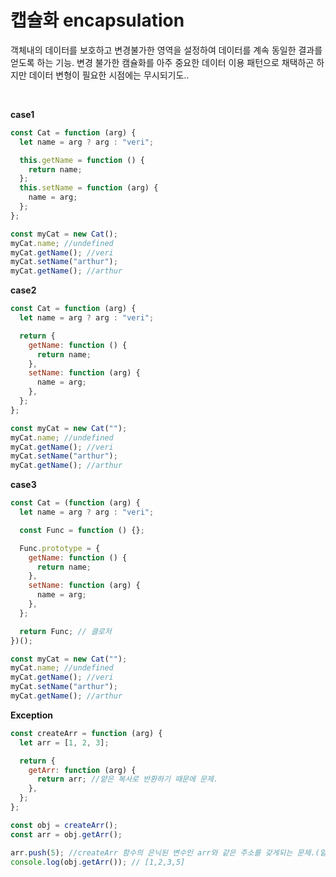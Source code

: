 # 캡슐화 encapsulation

객체내의 데이터를 보호하고 변경불가한 영역을 설정하여 데이터를 계속 동일한 결과를 얻도록 하는 기능.
변경 불가한 캠슐화를 아주 중요한 데이터 이용 패턴으로 채택하곤 하지만
데이터 변형이 필요한 시점에는 무시되기도..

<br>

**case1**

```jsx
const Cat = function (arg) {
  let name = arg ? arg : "veri";

  this.getName = function () {
    return name;
  };
  this.setName = function (arg) {
    name = arg;
  };
};

const myCat = new Cat();
myCat.name; //undefined
myCat.getName(); //veri
myCat.setName("arthur");
myCat.getName(); //arthur
```

**case2**

```jsx
const Cat = function (arg) {
  let name = arg ? arg : "veri";

  return {
    getName: function () {
      return name;
    },
    setName: function (arg) {
      name = arg;
    },
  };
};

const myCat = new Cat("");
myCat.name; //undefined
myCat.getName(); //veri
myCat.setName("arthur");
myCat.getName(); //arthur
```

**case3**

```jsx
const Cat = (function (arg) {
  let name = arg ? arg : "veri";

  const Func = function () {};

  Func.prototype = {
    getName: function () {
      return name;
    },
    setName: function (arg) {
      name = arg;
    },
  };

  return Func; // 클로저
})();

const myCat = new Cat("");
myCat.name; //undefined
myCat.getName(); //veri
myCat.setName("arthur");
myCat.getName(); //arthur
```

**Exception**

```jsx
const createArr = function (arg) {
  let arr = [1, 2, 3];

  return {
    getArr: function (arg) {
      return arr; //얕은 복사로 반환하기 때문에 문제.
    },
  };
};

const obj = createArr();
const arr = obj.getArr();

arr.push(5); //createArr 함수의 은닉된 변수인 arr와 같은 주소를 갖게되는 문제.(얕은 복사)
console.log(obj.getArr()); // [1,2,3,5]
```
